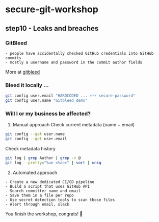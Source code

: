 # secure-git-workshop

## step10 - Leaks and breaches 

### GitBleed

```
- people have accidentally checked GitHub credentials into GitHub commits
- mostly a username and password in the commit author fields
```
More at [gitbleed](https://www.notgitbleed.com/gitbleed)

### Bleed it locally ...
```bash
git config user.email "HARDCODED ... ⚡⚡⚡ secure-password"
git config user.name "Gitbleed demo" 
```

### Will I or my business be affected?
1. Manual approach
Check current metadata (name + email)
```bash
git config --get user.name        
git config --get user.email
```

Check metadata history
```bash
git log | grep Author | grep -v @
git log --pretty="%an <%ae>" | sort | uniq
```
2. Automated approach
```
- Create a new dedicated CI/CD pipeline
- Build a script that uses GitHub API
- Search committer name and email
- Save them in a file per repo
- Use secret detection tools to scan those files
- Alert through email, slack
```

You finish the workshop, congrats! 🎉 
